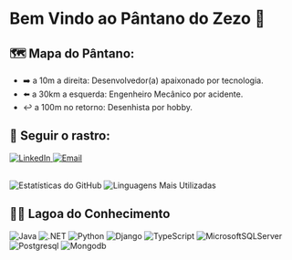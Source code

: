 # Bem Vindo ao Pântano do Zezo 🐊

## 🗺️ Mapa do Pântano:
- ➡️ a 10m a direita: Desenvolvedor(a) apaixonado por tecnologia.
- ⬅️ a 30km a esquerda: Engenheiro Mecânico por acidente.
- ↩️ a 100m no retorno: Desenhista por hobby.
  
## 🐾 Seguir o rastro:

<a target="_blank" href="https://www.linkedin.com/in/victorinacio">
  <img src="https://img.shields.io/badge/LinkedIn-0077B5?style=for-the-badge&logo=linkedin&logoColor=white" alt="LinkedIn">
</a>
<a target="_blank" href="mailto:ragjvictor@gmail.com">
  <img src="https://img.shields.io/badge/Email-Contact%20Me-red?style=for-the-badge&logo=mail.ru&logoColor=white" alt="Email">
</a>

<br/>
<br/>

![Estatísticas do GitHub](https://github-readme-stats.vercel.app/api?username=ragjvictor&show_icons=true&theme=merko&include_all_commits=true&count_private=false)
![Linguagens Mais Utilizadas](https://github-readme-stats.vercel.app/api/top-langs/?username=ragjvictor&layout=donut&theme=merko&langs_count=8)

## 🚣🏻 Lagoa do Conhecimento

![Java](https://img.shields.io/badge/Java-ED8B00?style=for-the-badge&logo=openjdk&logoColor=white)
![.NET](https://img.shields.io/badge/.NET-5C2D91?style=for-the-badge&logo=.net&logoColor=white)
![Python](https://img.shields.io/badge/python-3670A0?style=for-the-badge&logo=python&logoColor=ffdd54)
![Django](https://img.shields.io/badge/django-%23092E20.svg?style=for-the-badge&logo=django&logoColor=white)
![TypeScript](https://img.shields.io/badge/TypeScript-007ACC?style=for-the-badge&logo=typescript&logoColor=white)
![MicrosoftSQLServer](https://img.shields.io/badge/Microsoft%20SQL%20Server-CC2927?style=for-the-badge&logo=microsoft%20sql%20server&logoColor=white)
![Postgresql](https://img.shields.io/badge/PostgreSQL-336791?style=for-the-badge&logo=postgresql&logoColor=white)
![Mongodb](https://img.shields.io/badge/MongoDB-47A248?style=for-the-badge&logo=mongodb&logoColor=white)
